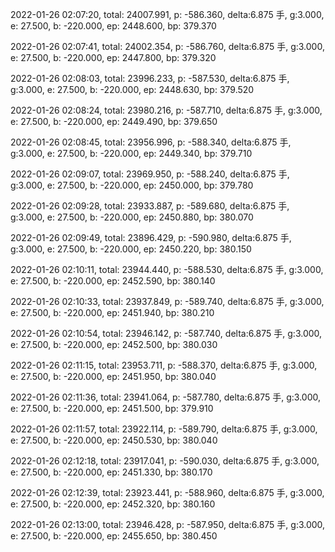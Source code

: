 2022-01-26 02:07:20, total: 24007.991, p: -586.360, delta:6.875 手, g:3.000, e: 27.500, b: -220.000, ep: 2448.600, bp: 379.370

2022-01-26 02:07:41, total: 24002.354, p: -586.760, delta:6.875 手, g:3.000, e: 27.500, b: -220.000, ep: 2447.800, bp: 379.320

2022-01-26 02:08:03, total: 23996.233, p: -587.530, delta:6.875 手, g:3.000, e: 27.500, b: -220.000, ep: 2448.630, bp: 379.520

2022-01-26 02:08:24, total: 23980.216, p: -587.710, delta:6.875 手, g:3.000, e: 27.500, b: -220.000, ep: 2449.490, bp: 379.650

2022-01-26 02:08:45, total: 23956.996, p: -588.340, delta:6.875 手, g:3.000, e: 27.500, b: -220.000, ep: 2449.340, bp: 379.710

2022-01-26 02:09:07, total: 23969.950, p: -588.240, delta:6.875 手, g:3.000, e: 27.500, b: -220.000, ep: 2450.000, bp: 379.780

2022-01-26 02:09:28, total: 23933.887, p: -589.680, delta:6.875 手, g:3.000, e: 27.500, b: -220.000, ep: 2450.880, bp: 380.070

2022-01-26 02:09:49, total: 23896.429, p: -590.980, delta:6.875 手, g:3.000, e: 27.500, b: -220.000, ep: 2450.220, bp: 380.150

2022-01-26 02:10:11, total: 23944.440, p: -588.530, delta:6.875 手, g:3.000, e: 27.500, b: -220.000, ep: 2452.590, bp: 380.140

2022-01-26 02:10:33, total: 23937.849, p: -589.740, delta:6.875 手, g:3.000, e: 27.500, b: -220.000, ep: 2451.940, bp: 380.210

2022-01-26 02:10:54, total: 23946.142, p: -587.740, delta:6.875 手, g:3.000, e: 27.500, b: -220.000, ep: 2452.500, bp: 380.030

2022-01-26 02:11:15, total: 23953.711, p: -588.370, delta:6.875 手, g:3.000, e: 27.500, b: -220.000, ep: 2451.950, bp: 380.040

2022-01-26 02:11:36, total: 23941.064, p: -587.780, delta:6.875 手, g:3.000, e: 27.500, b: -220.000, ep: 2451.500, bp: 379.910

2022-01-26 02:11:57, total: 23922.114, p: -589.790, delta:6.875 手, g:3.000, e: 27.500, b: -220.000, ep: 2450.530, bp: 380.040

2022-01-26 02:12:18, total: 23917.041, p: -590.030, delta:6.875 手, g:3.000, e: 27.500, b: -220.000, ep: 2451.330, bp: 380.170

2022-01-26 02:12:39, total: 23923.441, p: -588.960, delta:6.875 手, g:3.000, e: 27.500, b: -220.000, ep: 2452.320, bp: 380.160

2022-01-26 02:13:00, total: 23946.428, p: -587.950, delta:6.875 手, g:3.000, e: 27.500, b: -220.000, ep: 2455.650, bp: 380.450